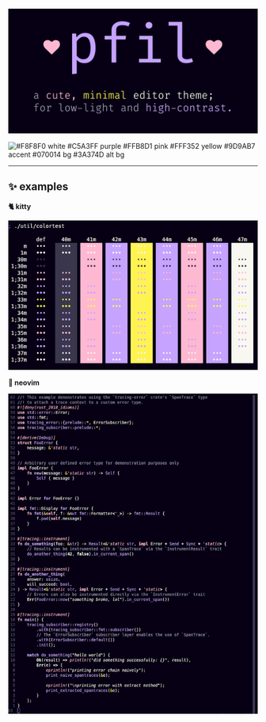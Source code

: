 ![`pfil: a cute, minimal editor theme; for low-light and high-contrast.`](./images/banner.png)

![`#F8F8F0 white
#C5A3FF purple
#FFB8D1 pink
#FFF352 yellow
#9D9AB7 accent
#070014 bg
#3A374D alt bg`](./images/definition.png)

---

## ✨ examples

**🐈 kitty**

![`terminal colortest screenshot`](./images/kitty-colortest.png)

**💫 neovim**

![`neovim screenshot`](./images/nvim-screenshot-tracing-instrumented-error-example.png)
